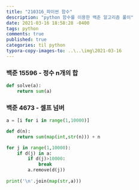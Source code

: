 ```yaml
---
title: "210316_파이썬 함수"
description: "python 함수를 이용한 백준 알고리즘 풀이"
date: 2021-03-16 18:58:28 -0400
tags: python
comments: true
published: true
categories: til python
typora-copy-images-to: ..\..\img\2021-03-16
---
```


### 백준 15596 - 정수 n개의 합


```python
def solve(a):
    return sum(a)
```

### 백준 4673 - 셀프 넘버


```python
a = [i for i in range(1,10000)]

def d(n):
    return sum(map(int,str(n))) + n

for j in range(1,10000):
    if d(j) in a:
        if d(j)>10000:
            break
        a.remove(d(j))
    
print('\n'.join(map(str,a)))
```


